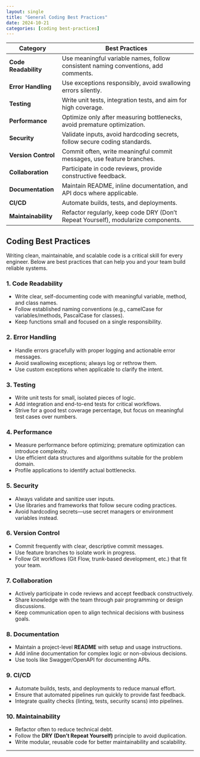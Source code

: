 ```yaml
---
layout: single
title: "General Coding Best Practices"
date: 2024-10-21
categories: [coding best-practices]
---
```


| **Category**               | **Best Practices**                                                                 |
|-----------------------------|------------------------------------------------------------------------------------|
| **Code Readability**        | Use meaningful variable names, follow consistent naming conventions, add comments. |
| **Error Handling**          | Use exceptions responsibly, avoid swallowing errors silently.                      |
| **Testing**                 | Write unit tests, integration tests, and aim for high coverage.                    |
| **Performance**             | Optimize only after measuring bottlenecks, avoid premature optimization.           |
| **Security**                | Validate inputs, avoid hardcoding secrets, follow secure coding standards.         |
| **Version Control**         | Commit often, write meaningful commit messages, use feature branches.              |
| **Collaboration**           | Participate in code reviews, provide constructive feedback.                        |
| **Documentation**           | Maintain README, inline documentation, and API docs where applicable.              |
| **CI/CD**                   | Automate builds, tests, and deployments.                                           |
| **Maintainability**         | Refactor regularly, keep code DRY (Don’t Repeat Yourself), modularize components.  |

## Coding Best Practices

Writing clean, maintainable, and scalable code is a critical skill for every engineer. Below are best practices that can help you and your team build reliable systems.

### 1. Code Readability
- Write clear, self-documenting code with meaningful variable, method, and class names.
- Follow established naming conventions (e.g., camelCase for variables/methods, PascalCase for classes).
- Keep functions small and focused on a single responsibility.

### 2. Error Handling
- Handle errors gracefully with proper logging and actionable error messages.
- Avoid swallowing exceptions; always log or rethrow them.
- Use custom exceptions when applicable to clarify the intent.

### 3. Testing
- Write unit tests for small, isolated pieces of logic.
- Add integration and end-to-end tests for critical workflows.
- Strive for a good test coverage percentage, but focus on meaningful test cases over numbers.

### 4. Performance
- Measure performance before optimizing; premature optimization can introduce complexity.
- Use efficient data structures and algorithms suitable for the problem domain.
- Profile applications to identify actual bottlenecks.

### 5. Security
- Always validate and sanitize user inputs.
- Use libraries and frameworks that follow secure coding practices.
- Avoid hardcoding secrets—use secret managers or environment variables instead.

### 6. Version Control
- Commit frequently with clear, descriptive commit messages.
- Use feature branches to isolate work in progress.
- Follow Git workflows (Git Flow, trunk-based development, etc.) that fit your team.

### 7. Collaboration
- Actively participate in code reviews and accept feedback constructively.
- Share knowledge with the team through pair programming or design discussions.
- Keep communication open to align technical decisions with business goals.

### 8. Documentation
- Maintain a project-level **README** with setup and usage instructions.
- Add inline documentation for complex logic or non-obvious decisions.
- Use tools like Swagger/OpenAPI for documenting APIs.

### 9. CI/CD
- Automate builds, tests, and deployments to reduce manual effort.
- Ensure that automated pipelines run quickly to provide fast feedback.
- Integrate quality checks (linting, tests, security scans) into pipelines.

### 10. Maintainability
- Refactor often to reduce technical debt.
- Follow the **DRY (Don’t Repeat Yourself)** principle to avoid duplication.
- Write modular, reusable code for better maintainability and scalability.

---
